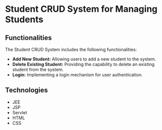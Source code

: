 # Student CRUD System for Managing Students

## Functionalities
The Student CRUD System includes the following functionalities:
- **Add New Student:** Allowing users to add a new student to the system.
- **Delete Existing Student:** Providing the capability to delete an existing student from the system.
- **Login:** Implementing a login mechanism for user authentication.
## Technologies
- JEE
- JSP
- Servlet
- HTML
- CSS
